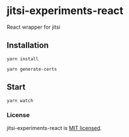 # jitsi-experiments-react

React wrapper for jitsi

## Installation

```
yarn install

yarn generate-certs
```

## Start

```
yarn watch
```

### License

jitsi-experiments-react is [MIT licensed](./LICENSE).
